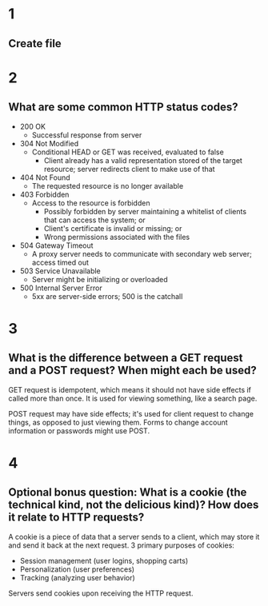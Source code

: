 # 1 

## Create file

# 2

## What are some common HTTP status codes?

  * 200 OK
    * Successful response from server
  * 304 Not Modified
    * Conditional HEAD or GET was received, evaluated to false
      * Client already has a valid representation stored of the target resource; server redirects client to make use of that
  * 404 Not Found
    * The requested resource is no longer available
  * 403 Forbidden
    * Access to the resource is forbidden
      * Possibly forbidden by server maintaining a whitelist of clients that can access the system; or 
      * Client's certificate is invalid or missing; or
      * Wrong permissions associated with the files
  * 504 Gateway Timeout
    * A proxy server needs to communicate with secondary web server; access timed out
  * 503 Service Unavailable
    * Server might be initializing or overloaded
  * 500 Internal Server Error
    * 5xx are server-side errors; 500 is the catchall

# 3

## What is the difference between a GET request and a POST request? When might each be used?

GET request is idempotent, which means it should not have side effects if called more than once. It is used for viewing something, like a search page.

POST request may have side effects; it's used for client request to change things, as opposed to just viewing them. Forms to change account information or passwords might use POST.

# 4

## **Optional bonus question:** What is a cookie (the technical kind, not the delicious kind)? How does it relate to HTTP requests?

A cookie is a piece of data that a server sends to a client, which may store it and send it back at the next request. 3 primary purposes of cookies:

  * Session management (user logins, shopping carts)
  * Personalization (user preferences)
  * Tracking (analyzing user behavior)

Servers send cookies upon receiving the HTTP request.
